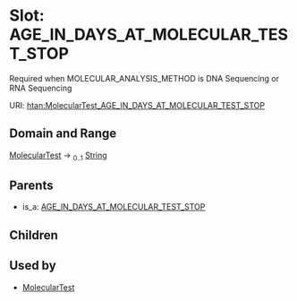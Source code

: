 
# Slot: AGE_IN_DAYS_AT_MOLECULAR_TEST_STOP

Required when MOLECULAR_ANALYSIS_METHOD is DNA Sequencing or RNA Sequencing

URI: [htan:MolecularTest_AGE_IN_DAYS_AT_MOLECULAR_TEST_STOP](https://w3id.org/htan/MolecularTest_AGE_IN_DAYS_AT_MOLECULAR_TEST_STOP)


## Domain and Range

[MolecularTest](MolecularTest.md) &#8594;  <sub>0..1</sub> [String](types/String.md)

## Parents

 *  is_a: [AGE_IN_DAYS_AT_MOLECULAR_TEST_STOP](AGE_IN_DAYS_AT_MOLECULAR_TEST_STOP.md)

## Children


## Used by

 * [MolecularTest](MolecularTest.md)
